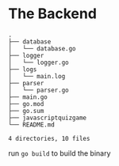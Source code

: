 # The Backend

```
.
├── database
│   └── database.go
├── logger
│   └── logger.go
├── logs
│   └── main.log
├── parser
│   └── parser.go
├── main.go
├── go.mod
├── go.sum
├── javascriptquizgame
└── README.md

4 directories, 10 files
```

run `go build` to build the binary